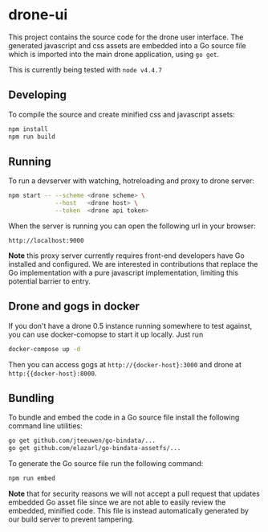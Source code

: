 # drone-ui

This project contains the source code for the drone user interface. The generated javascript and css assets are embedded into a Go source file which is imported into the main drone application, using `go get`.

This is currently being tested with `node v4.4.7`

## Developing

To compile the source and create minified css and javascript assets:

```bash
npm install
npm run build
```

## Running

To run a devserver with watching, hotreloading and proxy to drone server:

```bash
npm start -- --scheme <drone scheme> \
             --host   <drone host> \
             --token  <drone api token>
```

When the server is running you can open the following url in your browser:

```
http://localhost:9000
```

__Note__ this proxy server currently requires front-end developers have Go installed and configured. We are interested in contributions that replace the Go implementation with a pure javascript implementation, limiting this potential barrier to entry.

## Drone and gogs in docker

If you don't have a drone 0.5 instance running somewhere to test against, you can use docker-comopse to start it up locally. Just run

```bash
docker-compose up -d
```

Then you can access gogs at `http://{docker-host}:3000` and drone at `http:{{docker-host}:8000`.

## Bundling

To bundle and embed the code in a Go source file install the following command line utilities:

```bash
go get github.com/jteeuwen/go-bindata/...
go get github.com/elazarl/go-bindata-assetfs/...
```

To generate the Go source file run the following command:

```bash
npm run embed
```

__Note__ that for security reasons we will not accept a pull request that updates embedded Go asset file since we are not able to easily review the embedded, minified code. This file is instead automatically generated by our build server to prevent tampering.
